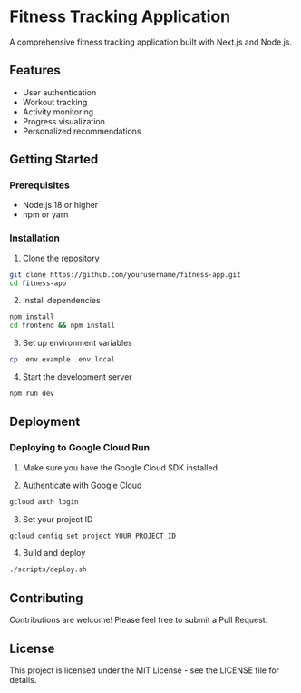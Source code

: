 # Fitness Tracking Application

A comprehensive fitness tracking application built with Next.js and Node.js.

## Features

- User authentication
- Workout tracking
- Activity monitoring
- Progress visualization
- Personalized recommendations

## Getting Started

### Prerequisites

- Node.js 18 or higher
- npm or yarn

### Installation

1. Clone the repository
```bash
git clone https://github.com/yourusername/fitness-app.git
cd fitness-app
```

2. Install dependencies
```bash
npm install
cd frontend && npm install
```

3. Set up environment variables
```bash
cp .env.example .env.local
```

4. Start the development server
```bash
npm run dev
```

## Deployment

### Deploying to Google Cloud Run

1. Make sure you have the Google Cloud SDK installed

2. Authenticate with Google Cloud
```bash
gcloud auth login
```

3. Set your project ID
```bash
gcloud config set project YOUR_PROJECT_ID
```

4. Build and deploy
```bash
./scripts/deploy.sh
```

## Contributing

Contributions are welcome! Please feel free to submit a Pull Request.

## License

This project is licensed under the MIT License - see the LICENSE file for details. 